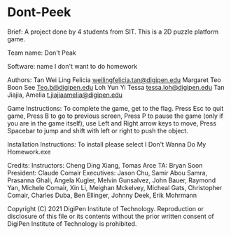 # Dont-Peek
Brief:
A project done by 4 students from SIT. This is a 2D puzzle platform game.

Team name: Don't Peak

Software: name I don't want to do homework

Authors:
Tan Wei Ling Felicia	weilingfelicia.tan@digipen.edu
Margaret Teo Boon See	Teo.b@digipen.edu
Loh Yun Yi Tessa	tessa.loh@digipen.edu
Tan Jiajia, Amelia	t.jiajiaamelia@digipen.edu

Game Instructions:
To complete the game, get to the flag. Press Esc to quit game, Press B to go to previous screen, Press P to pause the game (only if you are in the game itself), use Left and Right arrow keys to move, Press Spacebar to jump and shift with left or right to push the object.


Installation Instructions:
To install please select I Don't Wanna Do My Homework.exe

Credits: 
Instructors: Cheng Ding Xiang, Tomas Arce
TA: Bryan Soon
President: Claude Comair
Executives: Jason Chu, Samir Abou Samra, Prasanna Ghali, Angela Kugler, Melvin Gunsalvez, John Bauer, Raymond Yan, Michele Comair, Xin Li, Meighan Mckelvey, Micheal Gats, Christopher Comair, Charles Duba, Ben Ellinger, Johnny Deek, Erik Mohrmann

Copyright (C) 2021 DigiPen Institute of Technology.
Reproduction or disclosure of this file or its contents
without the prior written consent of DigiPen Institute of
Technology is prohibited.

